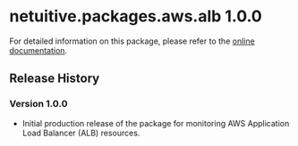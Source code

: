 # netuitive.packages.aws.alb 1.0.0

For detailed information on this package, please refer to the [online documentation](https://help.netuitive.com/Content/Integrations/aws.htm).

## Release History

### Version 1.0.0

* Initial production release of the package for monitoring AWS Application Load Balancer (ALB) resources.

